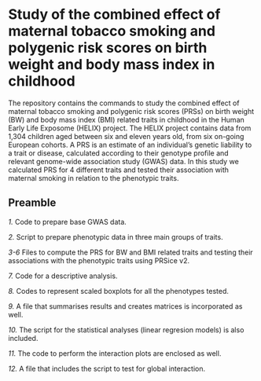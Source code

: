 # Study of the combined effect of maternal tobacco smoking and polygenic risk scores on birth weight and body mass index in childhood

The repository contains the commands to study the combined effect of maternal tobacco smoking and polygenic risk scores (PRSs) on birth weight (BW) and body mass index (BMI) related traits in childhood in the  Human Early Life Exposome (HELIX) project. The HELIX project contains data from 1,304 children aged between six and eleven years old, from six on-going European cohorts. A PRS is an estimate of an individual’s genetic liability to a trait or disease, calculated according to their genotype profile and relevant genome-wide association study (GWAS) data. In this study we calculated PRS for 4 different traits and tested their association with maternal smoking in relation to the phenotypic traits. 

## Preamble

*1.* Code to prepare base GWAS data.

*2.* Script to prepare phenotypic data in three main groups of traits.

*3-6* Files to compute the PRS for BW and BMI related traits and testing their associations with the phenotypic traits using PRSice v2.

*7.* Code for a descriptive analysis.

*8.* Codes to represent scaled boxplots for all the phenotypes tested.

*9.* A file that summarises results and creates matrices is incorporated as well.

*10.* The script for the statistical analyses (linear regresion models) is also included.

*11.* The code to perform the interaction plots are enclosed as well.

*12.* A file that includes the script to test for global interaction.
